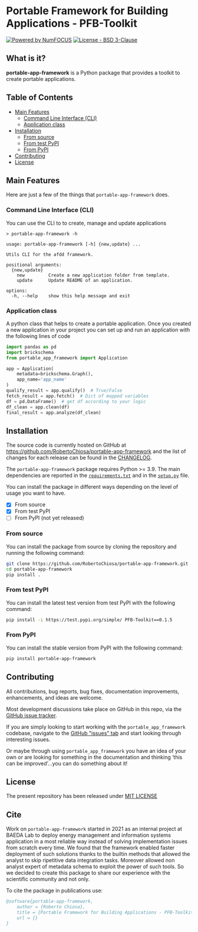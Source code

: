 # Portable Framework for Building Applications - PFB-Toolkit

[![Powered by NumFOCUS](https://img.shields.io/badge/powered%20by-BAEDALAB-orange.svg?style=flat&colorA=E1523D&colorB=007D8A)](https://numfocus.org) [![License - BSD 3-Clause](https://img.shields.io/pypi/l/afdd.svg)](https://github.com/RobertoChiosa/afdd/blob/main/LICENSE)

## What is it?

**portable-app-framework** is a Python package that provides a toolkit to create portable applications.

## Table of Contents

- [Main Features](#main-features)
    - [Command Line Interface (CLI)](#command-line-interface-cli)
    - [Application class](#application-class)
- [Installation](#installation)
    - [From source](#from-source)
    - [From test PyPI](#from-test-pypi)
    - [From PyPI](#from-pypi)
- [Contributing](#contributing)
- [License](#license)

## Main Features

Here are just a few of the things that `portable-app-framework` does.

### Command Line Interface (CLI)

You can use the CLI to to create, manage and update applications

```
> portable-app-framework -h

usage: portable-app-framework [-h] {new,update} ...

Utils CLI for the afdd framework.

positional arguments:
  {new,update}
    new         Create a new application folder from template.
    update      Update README of an application.

options:
  -h, --help    show this help message and exit

```

### Application class

A python class that helps to create a portable application. Once you created a new application in your project you can
set up and run an application with the following lines of code

```python
import pandas as pd
import brickschema
from portable_app_framework import Application

app = Application(
    metadata=brickschema.Graph(),
    app_name='app_name'
)
qualify_result = app.qualify()  # True/False
fetch_result = app.fetch()  # Dict of mapped variables
df = pd.DataFrame()  # get df according to your logic 
df_clean = app.clean(df)
final_result = app.analyze(df_clean)
```

## Installation

The source code is currently hosted on GitHub at
https://github.com/RobertoChiosa/portable-app-framework and the list of changes for each release can be found in the
[CHANGELOG](https://github.com/RobertoChiosa/portable-app-framework/blob/main/CHANGELOG.md).

The `portable-app-framework` package requires Python >= 3.9. The main dependencies are reported in
the [`requirements.txt`](requirements.txt) and in the [`setup.py`](setup.py) file.

You can install the package in different ways depending on the level of usage you want to have.

- [x] From source
- [x] From test PyPI
- [ ] From PyPI (not yet released)

### From source

You can install the package from source by cloning the repository and running the following command:

```sh
git clone https://github.com/RobertoChiosa/portable-app-framework.git
cd portable-app-framework
pip install .
```

### From test PyPI

You can install the latest test version from test PyPI with the following command:

```sh
pip install -i https://test.pypi.org/simple/ PFB-Toolkit==0.1.5
```

### From PyPI

You can install the stable version from PyPI with the following command:

```sh
pip install portable-app-framework
```

## Contributing

[//]: # ([![Open Source Helpers]&#40;https://www.codetriage.com/RobertoChiosa/afdd/badges/users.svg&#41;]&#40;https://www.codetriage.com/RobertoChiosa/afdd&#41;)

All contributions, bug reports, bug fixes, documentation improvements, enhancements, and ideas are welcome.

Most development discussions take place on GitHub in this repo, via
the [GitHub issue tracker](https://github.com/RobertoChiosa/portable-app-framework/issues).

If you are simply looking to start working with the `portable_app_framework` codebase, navigate to
the [GitHub "issues" tab](https://github.com/RobertoChiosa/portable-app-framework/issues) and start looking through
interesting issues.

Or maybe through using `portable_app_framework` you have an idea of your own or are looking for something in the
documentation and
thinking ‘this can be improved’...you can do something about it!

## License

The present repository has been released under [MIT LICENSE](LICENSE.md)

## Cite

Work on ``portable-app-framework`` started in 2021 as an internal project at BAEDA Lab to deploy energy management and
information systems application in a most reliable way instead of solving implementation issues from scratch every time.
We found that the framework enabled faster deployment of such solutions thanks to the builtin methods that allowed the
analyst to skip ripetitive data integration tasks. Moreover allowed non analyst expert of metadata schema to exploit the
power of such tools. So we decided to create this package to share our experience with the scientific community and not
only.

To cite the package in publications use:

```bibtex
@software{portable-app-framework,
    author = {Roberto Chiosa},
    title = {Portable Framework for Building Applications - PFB-Toolkit},
    url = {}
}
```

